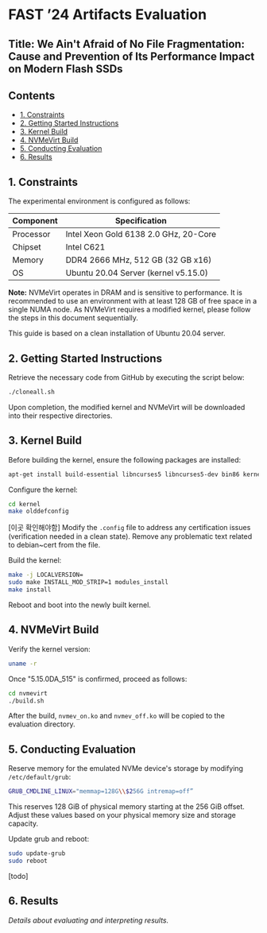 
# FAST ’24 Artifacts Evaluation

## Title: We Ain't Afraid of No File Fragmentation: Cause and Prevention of Its Performance Impact on Modern Flash SSDs

## Contents
- [1. Constraints](#1-constraints)
- [2. Getting Started Instructions](#2-getting-started-instructions)
- [3. Kernel Build](#3-kernel-build)
- [4. NVMeVirt Build](#4-nvmevirt-build)
- [5. Conducting Evaluation](#5-conducting-evaluation)
- [6. Results](#6-results)

## 1. Constraints

The experimental environment is configured as follows:

| **Component** | **Specification**                  |
|---------------|------------------------------------|
| Processor     | Intel Xeon Gold 6138 2.0 GHz, 20-Core |
| Chipset       | Intel C621                         |
| Memory        | DDR4 2666 MHz, 512 GB (32 GB x16)  |
| OS            | Ubuntu 20.04 Server (kernel v5.15.0)|

**Note:** NVMeVirt operates in DRAM and is sensitive to performance. It is recommended to use an environment with at least 128 GB of free space in a single NUMA node. As NVMeVirt requires a modified kernel, please follow the steps in this document sequentially.

This guide is based on a clean installation of Ubuntu 20.04 server.

## 2. Getting Started Instructions

Retrieve the necessary code from GitHub by executing the script below:
```bash
./cloneall.sh
```
Upon completion, the modified kernel and NVMeVirt will be downloaded into their respective directories.

## 3. Kernel Build

Before building the kernel, ensure the following packages are installed:
```bash
apt-get install build-essential libncurses5 libncurses5-dev bin86 kernel-package libssl-dev bison flex libelf-dev dwarves
```
Configure the kernel:
```bash
cd kernel
make olddefconfig
```
[이곳 확인해야함]
Modify the `.config` file to address any certification issues (verification needed in a clean state). Remove any problematic text related to debian~cert from the file.

Build the kernel:
```bash
make -j LOCALVERSION=
sudo make INSTALL_MOD_STRIP=1 modules_install  
make install
```
Reboot and boot into the newly built kernel.

## 4. NVMeVirt Build

Verify the kernel version:
```bash
uname -r
```
Once "5.15.0DA_515" is confirmed, proceed as follows:
```bash
cd nvmevirt
./build.sh
```
After the build, `nvmev_on.ko` and `nvmev_off.ko` will be copied to the evaluation directory.

## 5. Conducting Evaluation

Reserve memory for the emulated NVMe device's storage by modifying `/etc/default/grub`:
```bash
GRUB_CMDLINE_LINUX="memmap=128G\\$256G intremap=off”
```
This reserves 128 GiB of physical memory starting at the 256 GiB offset. Adjust these values based on your physical memory size and storage capacity.

Update grub and reboot:
```bash
sudo update-grub
sudo reboot
```

[todo]

## 6. Results
*Details about evaluating and interpreting results.*
